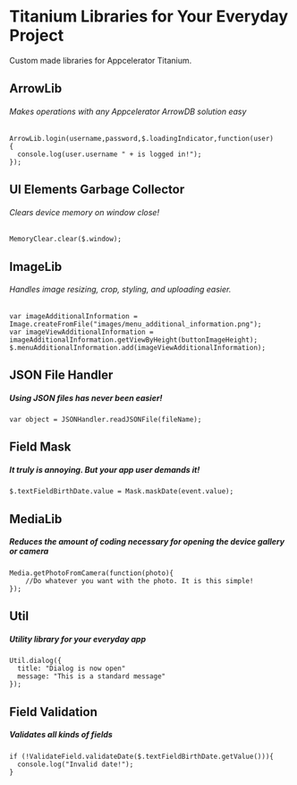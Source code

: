 # Titanium Libraries for Your Everyday Project

Custom made libraries for Appcelerator Titanium.

## ArrowLib

###### Makes operations with any Appcelerator ArrowDB solution easy

```
ArrowLib.login(username,password,$.loadingIndicator,function(user)
{
  console.log(user.username " + is logged in!");
});
```

## UI Elements Garbage Collector

###### Clears device memory on window close!

```
MemoryClear.clear($.window);
```
## ImageLib

###### Handles image resizing, crop, styling, and uploading easier.

```
var imageAdditionalInformation = Image.createFromFile("images/menu_additional_information.png");
var imageViewAdditionalInformation = imageAdditionalInformation.getViewByHeight(buttonImageHeight);
$.menuAdditionalInformation.add(imageViewAdditionalInformation);
```

## JSON File Handler

##### Using JSON files has never been easier!

```
var object = JSONHandler.readJSONFile(fileName);
```

## Field Mask

##### It truly is annoying. But your app user demands it!

```
$.textFieldBirthDate.value = Mask.maskDate(event.value);
```

## MediaLib

##### Reduces the amount of coding necessary for opening the device gallery or camera

```
Media.getPhotoFromCamera(function(photo){
    //Do whatever you want with the photo. It is this simple!
});    
```

## Util

##### Utility library for your everyday app

```
Util.dialog({
  title: "Dialog is now open"
  message: "This is a standard message"  
});    
```

## Field Validation

##### Validates all kinds of fields

```
if (!ValidateField.validateDate($.textFieldBirthDate.getValue())){
  console.log("Invalid date!");
}
```


